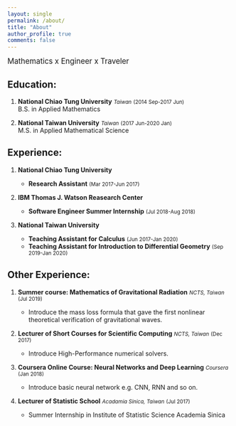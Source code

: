 ```yaml
---
layout: single
permalink: /about/
title: "About"
author_profile: true
comments: false
---
```


<big>Mathematics x Engineer x Traveler</big>

## Education:

1. <b>National Chiao Tung University</b> <small><i>Taiwan</i></small> <small>(2014 Sep-2017 Jun)</small><br>
   B.S. in Applied Mathematics

2. <b>National Taiwan University</b> <small><i>Taiwan</i></small> <small>(2017 Jun-2020 Jan)</small><br>
   M.S. in Applied Mathematical Science

## Experience:

1. <b>National Chiao Tung University</b>
   * <b>Research Assistant</b> <small>(Mar 2017-Jun 2017)</small>

2. <b>IBM Thomas J. Watson Reasearch Center</b><br>
   * <b>Software Engineer Summer Internship</b> <small>(Jul 2018-Aug 2018)</small>

3. <b>National Taiwan University</b><br>
   * <b>Teaching Assistant for Calculus</b> <small>(Jun 2017-Jan 2020)</small>
   * <b>Teaching Assistant for Introduction to Differential Geometry</b> <small>(Sep 2019-Jan 2020)</small>

## Other Experience:
1. <b>Summer course: Mathematics of Gravitational Radiation</b> <small><i>NCTS, Taiwan</i></small> <small>(Jul 2019)</small>
   * Introduce the mass loss formula that gave the first nonlinear theoretical verification of gravitational waves.

2. <b>Lecturer of Short Courses for Scientific Computing</b> <small><i>NCTS, Taiwan</i></small> <small>(Dec 2017)</small>
    * Introduce High-Performance numerical solvers.

3. <b>Coursera Online Course: Neural Networks and Deep Learning</b> <small><i>Coursera</i></small> <small>(Jan 2018)</small>
    * Introduce basic neural network e.g. CNN, RNN and so on.

4. <b>Lecturer of Statistic School</b> <small><i>Acadamia Sinica, Taiwan</i></small> <small>(Jul 2017)</small>
    * Summer Internship in Institute of Statistic Science Academia Sinica